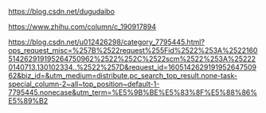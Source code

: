 <a href="https://blog.csdn.net/dugudaibo">https://blog.csdn.net/dugudaibo</a>

<a href="https://www.zhihu.com/column/c_190917894">https://www.zhihu.com/column/c_190917894</a>

<a href="https://blog.csdn.net/u012426298/category_7795445.html?ops_request_misc=%257B%2522request%255Fid%2522%253A%2522160514262919195264750962%2522%252C%2522scm%2522%253A%252220140713.130102334..%2522%257D&request_id=160514262919195264750962&biz_id=&utm_medium=distribute.pc_search_top_result.none-task-special_column-2~all~top_position~default-1-7795445.nonecase&utm_term=%E5%9B%BE%E5%83%8F%E5%88%86%E5%89%B2">https://blog.csdn.net/u012426298/category_7795445.html?ops_request_misc=%257B%2522request%255Fid%2522%253A%2522160514262919195264750962%2522%252C%2522scm%2522%253A%252220140713.130102334..%2522%257D&request_id=160514262919195264750962&biz_id=&utm_medium=distribute.pc_search_top_result.none-task-special_column-2~all~top_position~default-1-7795445.nonecase&utm_term=%E5%9B%BE%E5%83%8F%E5%88%86%E5%89%B2</a>